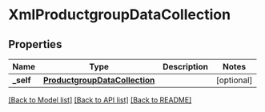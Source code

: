 # XmlProductgroupDataCollection

## Properties
Name | Type | Description | Notes
------------ | ------------- | ------------- | -------------
**_self** | [**ProductgroupDataCollection**](ProductgroupDataCollection.md) |  | [optional] 

[[Back to Model list]](../README.md#documentation-for-models) [[Back to API list]](../README.md#documentation-for-api-endpoints) [[Back to README]](../README.md)


